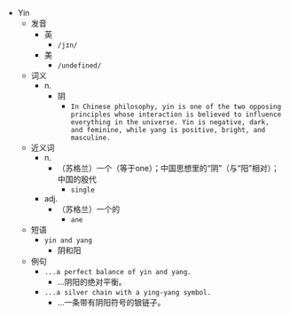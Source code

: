 - Yin
  - 发音
    - 英
      - `/jɪn/`
    - 美
      - `/undefined/`
  - 词义
    - n.
      - 阴
        - `In Chinese philosophy, yin is one of the two opposing principles whose interaction is believed to influence everything in the universe. Yin is negative, dark, and feminine, while yang is positive, bright, and masculine. `
  - 近义词
    - n.
      - （苏格兰）一个（等于one）；中国思想里的“阴”（与“阳”相对）；中国的殷代
        - `single`
    - adj.
      - （苏格兰）一个的
        - `ane`
  - 短语
    - `yin and yang`
      - 阴和阳 
  - 例句
    - `...a perfect balance of yin and yang.`
      - ...阴阳的绝对平衡。
    - `...a silver chain with a ying-yang symbol.`
      - ...一条带有阴阳符号的银链子。


